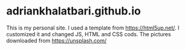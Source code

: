# adriankhalatbari.github.io
This is my personal site.
I used a template from https://html5up.net/.
I customized it and changed JS, HTML and CSS cods.
The pictures downloaded from https://unsplash.com/
